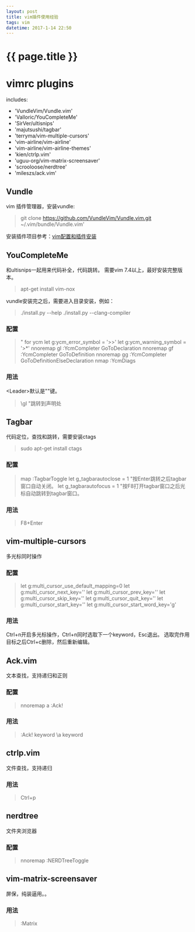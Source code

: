 ```yaml
---
layout: post
title: vim插件使用经验
tags: vim
datetime: 2017-1-14 22:50
---
```


{{ page.title }}
================
# vimrc plugins
includes:
* 'VundleVim/Vundle.vim'
* 'Valloric/YouCompleteMe'
* 'SirVer/ultisnips'
* 'majutsushi/tagbar'
* 'terryma/vim-multiple-cursors'
* 'vim-airline/vim-airline'
* 'vim-airline/vim-airline-themes'
* 'kien/ctrlp.vim'
* 'uguu-org/vim-matrix-screensaver'
* 'scrooloose/nerdtree'
* 'mileszs/ack.vim'

## Vundle
vim 插件管理器，安装vundle:

> git clone https://github.com/VundleVim/Vundle.vim.git ~/.vim/bundle/Vundle.vim'

安装插件项目参考：<a href="https://github.com/layjump/vimrc.git">vim配置和插件安装</a>

## YouCompleteMe
和ultisnips一起用来代码补全，代码跳转。
需要vim 7.4以上，最好安装完整版本。

> apt-get install vim-nox

vundle安装完之后，需要进入目录安装，例如：

> ./install.py --help
> ./install.py --clang-compiler

### 配置

> " for ycm
> let g:ycm_error_symbol = '>>'
> let g:ycm_warning_symbol = '>*'
> nnoremap <leader>gl :YcmCompleter GoToDeclaration<CR>
> nnoremap <leader>gf :YcmCompleter GoToDefinition<CR>
> nnoremap <leader>gg :YcmCompleter GoToDefinitionElseDeclaration<CR>
> nmap <F4> :YcmDiags<CR>

### 用法
\<Leader\>默认是"\"键。

> \gl "跳转到声明处

## Tagbar
代码定位，查找和跳转，需要安装ctags

> sudo apt-get install ctags

### 配置

> map <F8> :TagbarToggle<CR>
> let g_tagbarautoclose = 1 "按Enter跳转之后tagbar窗口自动关闭。
> let g_tagbarautofocus = 1 "按F8打开tagbar窗口之后光标自动跳转到tagbar窗口。

### 用法

> F8+Enter

## vim-multiple-cursors
多光标同时操作
### 配置

> let g:multi_cursor_use_default_mapping=0
> let g:multi_cursor_next_key='<C-n>'
> let g:multi_cursor_prev_key='<C-p>'
> let g:multi_cursor_skip_key='<C-x>'
> let g:multi_cursor_quit_key='<Esc>'
> let g:multi_cursor_start_key='<C-n>'
> let g:multi_cursor_start_word_key='g<C-n>'

### 用法
Ctrl+n开启多光标操作，Ctrl+n同时选取下一个keyword，Esc退出。
选取完作用目标之后Ctrl+c删除，然后重新编辑。

## Ack.vim
文本查找，支持递归和正则
### 配置

> nnoremap <Leader>a :Ack!<Space>

### 用法

> :Ack! keyword
> \\a keyword

## ctrlp.vim
文件查找，支持递归
### 用法

> Ctrl+p

## nerdtree
文件夹浏览器
### 配置

> nnoremap <F2> :NERDTreeToggle<Enter>

## vim-matrix-screensaver
屏保，纯装逼用。。
### 用法

> :Matrix

